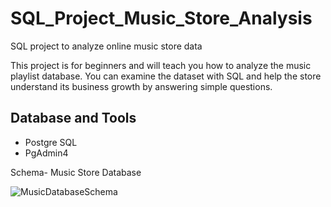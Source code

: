 # SQL_Project_Music_Store_Analysis
SQL project to analyze online music store data

This project is for beginners and will teach you how to analyze the music playlist database. You can examine the dataset with SQL and help the store understand its business growth by answering simple questions.



## Database and Tools
* Postgre SQL
* PgAdmin4

Schema- Music Store Database

![MusicDatabaseSchema](https://github.com/user-attachments/assets/0bceaf4c-73b5-45d0-af02-be81843420c0)

